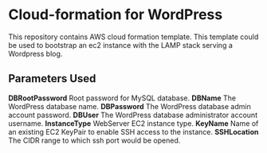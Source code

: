# Cloud-formation for  WordPress
This repository contains AWS cloud formation template. This template could be used to bootstrap an ec2 instance with the LAMP stack serving a Wordpress blog.

##  Parameters Used
**DBRootPassword** Root password for MySQL database.
**DBName** The WordPress database name.
**DBPassword** The WordPress database admin account password.
**DBUser** The WordPress database administrator account username.
**InstanceType** WebServer EC2 instance type.
**KeyName** Name of an existing EC2 KeyPair to enable SSH access to the instance.
**SSHLocation** The CIDR range to which ssh port would be opened.
